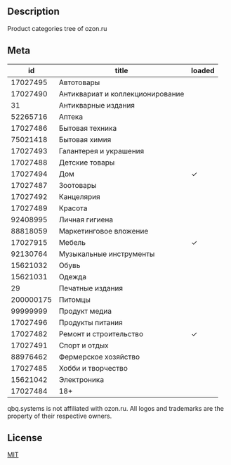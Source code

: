 ## Description

Product categories tree of ozon.ru

## Meta

| id        | title                            | loaded |
|-----------|----------------------------------|--------|
| 17027495  | Автотовары                       |        |
| 17027490  | Антиквариат и коллекционирование |        |
| 31        | Антикварные издания              |        |
| 52265716  | Аптека                           |        |
| 17027486  | Бытовая техника                  |        |
| 75021418  | Бытовая химия                    |        |
| 17027493  | Галантерея и украшения           |        |
| 17027488  | Детские товары                   |        |
| 17027494  | Дом                              | ✓      |
| 17027487  | Зоотовары                        |        |
| 17027492  | Канцелярия                       |        |
| 17027489  | Красота                          |        |
| 92408995  | Личная гигиена                   |        |
| 88818059  | Маркетинговое вложение           |        |
| 17027915  | Мебель                           | ✓      |
| 92130764  | Музыкальные инструменты          |        |
| 15621032  | Обувь                            |        |
| 15621031  | Одежда                           |        |
| 29        | Печатные издания                 |        |
| 200000175 | Питомцы                          |        |
| 99999999  | Продукт медиа                    |        |
| 17027496  | Продукты питания                 |        |
| 17027482  | Ремонт и строительство           | ✓      |
| 17027491  | Спорт и отдых                    |        |
| 88976462  | Фермерское хозяйство             |        |
| 17027485  | Хобби и творчество               |        |
| 15621042  | Электроника                      |        |
| 17027484  | 18+                              |        |

qbq.systems is not affiliated with ozon.ru. All logos and trademarks are the property of their respective owners.

## License

[MIT](./LICENSE)
